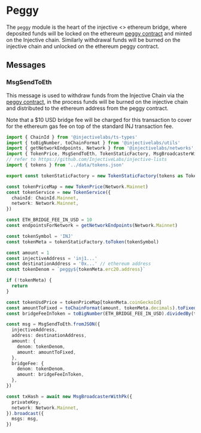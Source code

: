 # Peggy

The `peggy` module is the heart of the injective <> ethereum bridge, where deposited funds will be locked on the ethereum [peggy contract](https://etherscan.io/address/0xF955C57f9EA9Dc8781965FEaE0b6A2acE2BAD6f3#code) and minted on the Injective chain. Similarly withdrawal funds will be burned on the injective chain and unlocked on the ethereum peggy contract.

## Messages

### MsgSendToEth

This message is used to withdraw funds from the Injective Chain via the [peggy contract](https://etherscan.io/address/0xF955C57f9EA9Dc8781965FEaE0b6A2acE2BAD6f3#code), in the process funds will be burned on the injective chain and distributed to the ethereum address from the peggy contract.

Note that a $10 USD bridge fee will be charged for this transaction to cover for the ethereum gas fee on top of the standard INJ transaction fee.

```ts
import { ChainId } from '@injectivelabs/ts-types'
import { toBigNumber, toChainFormat } from '@injectivelabs/utils'
import { getNetworkEndpoints, Network } from '@injectivelabs/networks'
import { TokenPrice, MsgSendToEth, TokenStaticFactory, MsgBroadcasterWithPk } from '@injectivelabs/sdk-ts'
// refer to https://github.com/InjectiveLabs/injective-lists
import { tokens } from '../data/tokens.json'

export const tokenStaticFactory = new TokenStaticFactory(tokens as TokenStatic[])

const tokenPriceMap = new TokenPrice(Network.Mainnet)
const tokenService = new TokenService({
  chainId: ChainId.Mainnet,
  network: Network.Mainnet,
})

const ETH_BRIDGE_FEE_IN_USD = 10
const endpointsForNetwork = getNetworkEndpoints(Network.Mainnet)

const tokenSymbol = 'INJ'
const tokenMeta = tokenStaticFactory.toToken(tokenSymbol)

const amount = 1
const injectiveAddress = 'inj1...'
const destinationAddress = '0x...' // ethereum address
const tokenDenom = `peggy${tokenMeta.erc20.address}`

if (!tokenMeta) {
  return
}

const tokenUsdPrice = tokenPriceMap[tokenMeta.coinGeckoId]
const amountToFixed = toChainFormat(amount, tokenMeta.decimals).toFixed()
const bridgeFeeInToken = toBigNumber(ETH_BRIDGE_FEE_IN_USD).dividedBy(tokenUsdPrice).toFixed()

const msg = MsgSendToEth.fromJSON({
  injectiveAddress,
  address: destinationAddress,
  amount: {
    denom: tokenDenom,
    amount: amountToFixed,
  },
  bridgeFee: {
    denom: tokenDenom,
    amount: bridgeFeeInToken,
  },
})

const txHash = await new MsgBroadcasterWithPk({
  privateKey,
  network: Network.Mainnet,
}).broadcast({
  msgs: msg,
})
```
